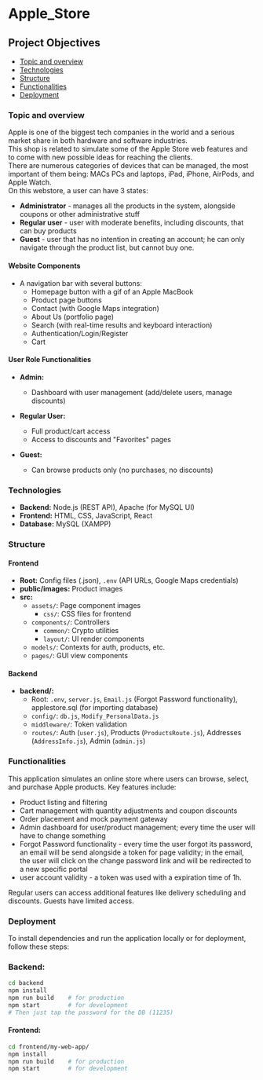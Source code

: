 # Apple_Store

## Project Objectives

- [Topic and overview](#topic-and-overview)
- [Technologies](#technologies)
- [Structure](#structure)
- [Functionalities](#functionalities)
- [Deployment](#deployment)
<!-- - [Reference](#reference) -->

### Topic and overview

Apple is one of the biggest tech companies in the world and a serious market share in both hardware and software industries.  
This shop is related to simulate some of the Apple Store web features and to come with new possible ideas for reaching the clients.  
There are numerous categories of devices that can be managed, the most important of them being: MACs PCs and laptops, iPad, iPhone, AirPods, and Apple Watch.  
On this webstore, a user can have 3 states:

- **Administrator** - manages all the products in the system, alongside coupons or other administrative stuff
- **Regular user** - user with moderate benefits, including discounts, that can buy products
- **Guest** - user that has no intention in creating an account; he can only navigate through the product list, but cannot buy one.

#### Website Components

- A navigation bar with several buttons:
  - Homepage button with a gif of an Apple MacBook
  - Product page buttons
  - Contact (with Google Maps integration)
  - About Us (portfolio page)
  - Search (with real-time results and keyboard interaction)
  - Authentication/Login/Register
  - Cart

#### User Role Functionalities

- **Admin:**

  - Dashboard with user management (add/delete users, manage discounts)

- **Regular User:**

  - Full product/cart access
  - Access to discounts and "Favorites" pages

- **Guest:**
  - Can browse products only (no purchases, no discounts)

### Technologies

- **Backend:** Node.js (REST API), Apache (for MySQL UI)
- **Frontend:** HTML, CSS, JavaScript, React
- **Database:** MySQL (XAMPP)

### Structure

#### Frontend

- **Root:** Config files (.json), `.env` (API URLs, Google Maps credentials)
- **public/images:** Product images
- **src:**
  - `assets/`: Page component images
    - `css/`: CSS files for frontend
  - `components/`: Controllers
    - `common/`: Crypto utilities
    - `layout/`: UI render components
  - `models/`: Contexts for auth, products, etc.
  - `pages/`: GUI view components

#### Backend

- **backend/:**
  - Root: `.env`, `server.js`, `Email.js` (Forgot Password functionality), applestore.sql (for importing database)
  - `config/`: `db.js`, `Modify_PersonalData.js`
  - `middleware/`: Token validation
  - `routes/`: Auth (`user.js`), Products (`ProductsRoute.js`), Addresses (`AddressInfo.js`), Admin (`admin.js`)

### Functionalities

This application simulates an online store where users can browse, select, and purchase Apple products. Key features include:

- Product listing and filtering
- Cart management with quantity adjustments and coupon discounts
- Order placement and mock payment gateway
- Admin dashboard for user/product management; every time the user will have to change something
- Forgot Password functionality - every time the user forgot its password, an email will be send alongside a token for
  page validity; in the email, the user will click on the change password link and will be redirected to a new specific portal
- user account validity - a token was used with a expiration time of 1h.

Regular users can access additional features like delivery scheduling and discounts. Guests have limited access.

### Deployment

To install dependencies and run the application locally or for deployment, follow these steps:

### Backend:

```bash
cd backend
npm install
npm run build    # for production
npm start        # for development
# Then just tap the password for the DB (11235)
```

#### Frontend:

```bash
cd frontend/my-web-app/
npm install
npm run build    # for production
npm start        # for development
```
